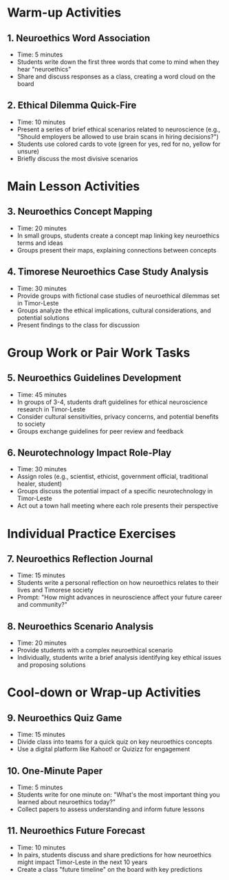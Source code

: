 # Warm-up Activities

## 1. Neuroethics Word Association

- Time: 5 minutes
- Students write down the first three words that come to mind when they hear "neuroethics"
- Share and discuss responses as a class, creating a word cloud on the board

## 2. Ethical Dilemma Quick-Fire

- Time: 10 minutes
- Present a series of brief ethical scenarios related to neuroscience (e.g., "Should employers be allowed to use brain scans in hiring decisions?")
- Students use colored cards to vote (green for yes, red for no, yellow for unsure)
- Briefly discuss the most divisive scenarios

# Main Lesson Activities

## 3. Neuroethics Concept Mapping

- Time: 20 minutes
- In small groups, students create a concept map linking key neuroethics terms and ideas
- Groups present their maps, explaining connections between concepts

## 4. Timorese Neuroethics Case Study Analysis

- Time: 30 minutes
- Provide groups with fictional case studies of neuroethical dilemmas set in Timor-Leste
- Groups analyze the ethical implications, cultural considerations, and potential solutions
- Present findings to the class for discussion

# Group Work or Pair Work Tasks

## 5. Neuroethics Guidelines Development

- Time: 45 minutes
- In groups of 3-4, students draft guidelines for ethical neuroscience research in Timor-Leste
- Consider cultural sensitivities, privacy concerns, and potential benefits to society
- Groups exchange guidelines for peer review and feedback

## 6. Neurotechnology Impact Role-Play

- Time: 30 minutes
- Assign roles (e.g., scientist, ethicist, government official, traditional healer, student)
- Groups discuss the potential impact of a specific neurotechnology in Timor-Leste
- Act out a town hall meeting where each role presents their perspective

# Individual Practice Exercises

## 7. Neuroethics Reflection Journal

- Time: 15 minutes
- Students write a personal reflection on how neuroethics relates to their lives and Timorese society
- Prompt: "How might advances in neuroscience affect your future career and community?"

## 8. Neuroethics Scenario Analysis

- Time: 20 minutes
- Provide students with a complex neuroethical scenario
- Individually, students write a brief analysis identifying key ethical issues and proposing solutions

# Cool-down or Wrap-up Activities

## 9. Neuroethics Quiz Game

- Time: 15 minutes
- Divide class into teams for a quick quiz on key neuroethics concepts
- Use a digital platform like Kahoot! or Quizizz for engagement

## 10. One-Minute Paper

- Time: 5 minutes
- Students write for one minute on: "What's the most important thing you learned about neuroethics today?"
- Collect papers to assess understanding and inform future lessons

## 11. Neuroethics Future Forecast

- Time: 10 minutes
- In pairs, students discuss and share predictions for how neuroethics might impact Timor-Leste in the next 10 years
- Create a class "future timeline" on the board with key predictions